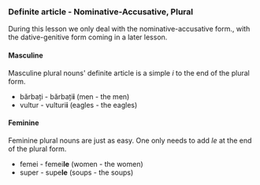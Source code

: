 ### Definite article - Nominative-Accusative, Plural

During this lesson we only deal with the nominative-accusative form., with the
dative-genitive form coming in a later lesson.

#### Masculine

Masculine plural nouns' definite article is a simple *i* to the end of the
plural form.

* bărbați - bărbați**i** (men - the men)
* vultur - vulturi**i** (eagles - the eagles)

#### Feminine

Feminine plural nouns are just as easy. One only needs to add *le* at the end
of the plural form.

* femei - femei**le** (women - the women)
* super - supe**le** (soups - the soups)
